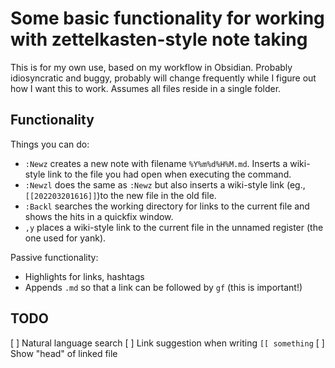 # Some basic functionality for working with zettelkasten-style note taking

This is for my own use, based on my workflow in Obsidian. Probably
idiosyncratic and buggy, probably will change frequently while I figure out how
I want this to work. Assumes all files reside in a single folder.

## Functionality
Things you can do:
* `:Newz` creates a new note with filename `%Y%m%d%H%M.md`. Inserts a
  wiki-style link to the file you had open when executing the command.
* `:Newzl` does the same as `:Newz` but also inserts a wiki-style link (eg.,
  `[[202203201616]]`)to the new file in the old file.
* `:Backl` searches the working directory for links to the current file and
  shows the hits in a quickfix window.
* `,y` places a wiki-style link to the current file in the unnamed register
  (the one used for yank).

Passive functionality:
* Highlights for links, hashtags
* Appends `.md` so that a link can be followed by `gf` (this is important!)

## TODO
[ ] Natural language search 
[ ] Link suggestion when writing `[[ something`
[ ] Show "head" of linked file
